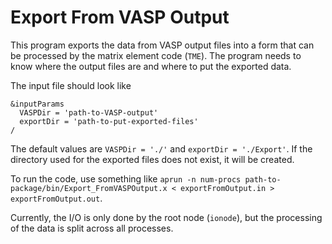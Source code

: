 # Export From VASP Output

This program exports the data from VASP output files into a form that can be processed by the matrix element code (`TME`). The program needs to know where the output files are and where to put the exported data.

The input file should look like
```
&inputParams
  VASPDir = 'path-to-VASP-output'
  exportDir = 'path-to-put-exported-files'
/
```

The default values are `VASPDir = './'` and `exportDir = './Export'`. If the directory used for the exported files does not exist, it will be created.

To run the code, use something like `aprun -n num-procs path-to-package/bin/Export_FromVASPOutput.x < exportFromOutput.in > exportFromOutput.out`. 

Currently, the I/O is only done by the root node (`ionode`), but the processing of the data is split across all processes.
